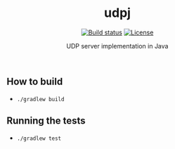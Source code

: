 <div align="center">

  <h1>udpj</h1>

<a href="https://travis-ci.org/manparvesh/udpj"><img src="https://img.shields.io/travis-ci/manparvesh/udpj.svg?style=flat-square" alt="Build status"></a> <a href="https://manparvesh.mit-license.org/"><img src="https://img.shields.io/badge/license-MIT-blue.svg?style=flat-square" alt="License"></a> 

  <p>UDP server implementation in Java</p>
  
  <br>

</div>

## How to build
- `./gradlew build`

## Running the tests
- `./gradlew test`
